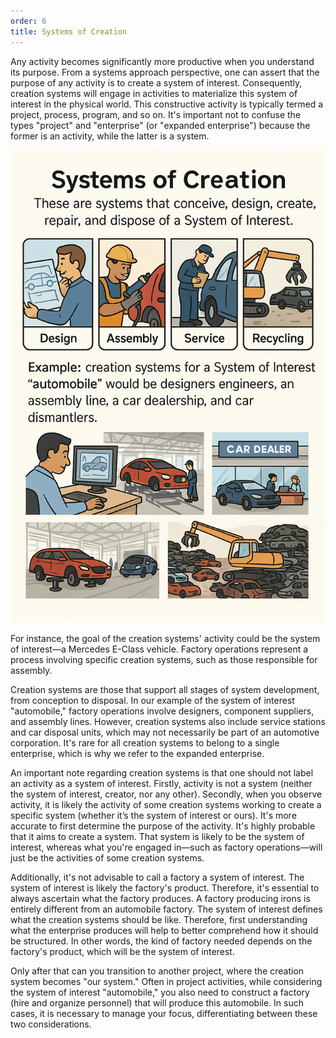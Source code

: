 ```yaml
---
order: 6
title: Systems of Creation
---
```


Any activity becomes significantly more productive when you understand its purpose. From a systems approach perspective, one can assert that the purpose of any activity is to create a system of interest. Consequently, creation systems will engage in activities to materialize this system of interest in the physical world. This constructive activity is typically termed a project, process, program, and so on. It's important not to confuse the types "project" and "enterprise" (or "expanded enterprise") because the former is an activity, while the latter is a system.

![](./systems-of-creation-11.png)

For instance, the goal of the creation systems' activity could be the system of interest—a Mercedes E-Class vehicle. Factory operations represent a process involving specific creation systems, such as those responsible for assembly.

Creation systems are those that support all stages of system development, from conception to disposal. In our example of the system of interest "automobile," factory operations involve designers, component suppliers, and assembly lines. However, creation systems also include service stations and car disposal units, which may not necessarily be part of an automotive corporation. It's rare for all creation systems to belong to a single enterprise, which is why we refer to the expanded enterprise.

An important note regarding creation systems is that one should not label an activity as a system of interest. Firstly, activity is not a system (neither the system of interest, creator, nor any other). Secondly, when you observe activity, it is likely the activity of some creation systems working to create a specific system (whether it’s the system of interest or ours). It's more accurate to first determine the purpose of the activity. It's highly probable that it aims to create a system. That system is likely to be the system of interest, whereas what you're engaged in—such as factory operations—will just be the activities of some creation systems.

Additionally, it's not advisable to call a factory a system of interest. The system of interest is likely the factory's product. Therefore, it's essential to always ascertain what the factory produces. A factory producing irons is entirely different from an automobile factory. The system of interest defines what the creation systems should be like. Therefore, first understanding what the enterprise produces will help to better comprehend how it should be structured. In other words, the kind of factory needed depends on the factory's product, which will be the system of interest.

Only after that can you transition to another project, where the creation system becomes "our system." Often in project activities, while considering the system of interest "automobile," you also need to construct a factory (hire and organize personnel) that will produce this automobile. In such cases, it is necessary to manage your focus, differentiating between these two considerations.